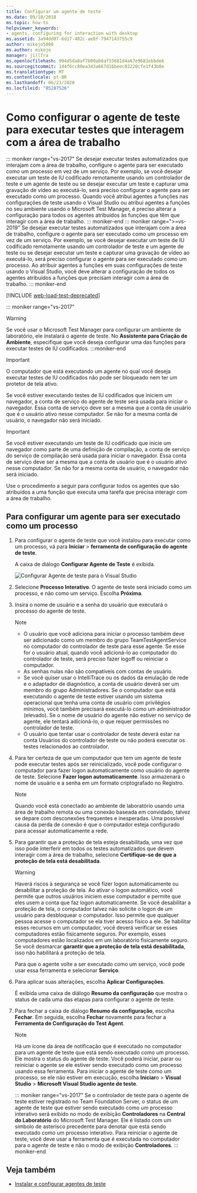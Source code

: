 ```yaml
---
title: Configurar um agente de teste
ms.date: 09/18/2018
ms.topic: how-to
helpviewer_keywords:
- agents, configuring for interaction with desktop
ms.assetid: 3a94dd07-6d17-402c-ae8f-7947143755c9
author: mikejo5000
ms.author: mikejo
manager: jillfra
ms.openlocfilehash: 994d5da8af7b00ab8af55681d4a67e9681ebbde6
ms.sourcegitcommit: 1d4f6cc80ea343a667d16beec03220cfe1f43b8e
ms.translationtype: MT
ms.contentlocale: pt-BR
ms.lasthandoff: 06/23/2020
ms.locfileid: "85287526"
---
```

# <a name="how-to-set-up-your-test-agent-to-run-tests-that-interact-with-the-desktop"></a>Como configurar o agente de teste para executar testes que interagem com a área de trabalho

::: moniker range="vs-2017"
Se desejar executar testes automatizados que interajam com a área de trabalho, configure o agente para ser executado como um processo em vez de um serviço. Por exemplo, se você desejar executar um teste de IU codificado remotamente usando um controlador de teste e um agente de teste ou se desejar executar um teste e capturar uma gravação de vídeo ao executá-lo, será preciso configurar o agente para ser executado como um processo. Quando você atribui agentes a funções nas configurações de teste usando o Visual Studio ou atribui agentes a funções no seu ambiente usando o Microsoft Test Manager, é preciso alterar a configuração para todos os agentes atribuídos às funções que têm que interagir com a área de trabalho.
::: moniker-end
::: moniker range=">=vs-2019"
Se desejar executar testes automatizados que interajam com a área de trabalho, configure o agente para ser executado como um processo em vez de um serviço. Por exemplo, se você desejar executar um teste de IU codificado remotamente usando um controlador de teste e um agente de teste ou se desejar executar um teste e capturar uma gravação de vídeo ao executá-lo, será preciso configurar o agente para ser executado como um processo. Ao atribuir agentes a funções em suas configurações de teste usando o Visual Studio, você deve alterar a configuração de todos os agentes atribuídos a funções que precisam interagir com a área de trabalho.
::: moniker-end

[!INCLUDE [web-load-test-deprecated](includes/web-load-test-deprecated.md)]

::: moniker range="vs-2017"
> [!WARNING]
> Se você usar o Microsoft Test Manager para configurar um ambiente de laboratório, ele instalará o agente de teste. No **Assistente para Criação de Ambiente**, especifique que você deseja configurar uma das funções para executar testes de IU codificados.
:::moniker-end

> [!IMPORTANT]
> O computador que está executando um agente no qual você deseja executar testes de IU codificados não pode ser bloqueado nem ter um protetor de tela ativo.

Se você estiver executando testes de IU codificados que iniciem um navegador, a conta de serviço do agente de teste será usada para iniciar o navegador. Essa conta de serviço deve ser a mesma que a conta de usuário que é o usuário ativo nesse computador. Se não for a mesma conta de usuário, o navegador não será iniciado.

> [!IMPORTANT]
> Se você estiver executando um teste de IU codificado que inicie um navegador como parte de uma definição de compilação, a conta de serviço do serviço de compilação será usada para iniciar o navegador. Essa conta de serviço deve ser a mesma que a conta de usuário que é o usuário ativo nesse computador. Se não for a mesma conta de usuário, o navegador não será iniciado.

Use o procedimento a seguir para configurar todos os agentes que são atribuídos a uma função que executa uma tarefa que precisa interagir com a área de trabalho.

## <a name="to-set-up-an-agent-to-run-as-a-process"></a>Para configurar um agente para ser executado como um processo

1. Para configurar o agente de teste que você instalou para executar como um processo, vá para **Iniciar**  >  **ferramenta de configuração do agente de teste**.

   A caixa de diálogo **Configurar Agente de Teste** é exibida.

   ![Configurar Agente de teste para o Visual Studio](media/configure-test-agent.png)

2. Selecione **Processo Interativo**. O agente de teste será iniciado como um processo, e não como um serviço. Escolha **Próxima**.

3. Insira o nome de usuário e a senha do usuário que executará o processo do agente de teste.

   > [!NOTE]
   > - O usuário que você adiciona para iniciar o processo também deve ser adicionado como um membro do grupo TeamTestAgentService no computador do controlador de teste para esse agente. Se esse for o usuário atual, quando você adicioná-lo ao computador do controlador de teste, será preciso fazer logoff ou reiniciar o computador.
   > - As senhas nulas não são compatíveis com contas de usuário.
   > - Se você quiser usar o IntelliTrace ou os dados da emulação de rede e o adaptador de diagnóstico, a conta de usuário deverá ser um membro do grupo Administradores. Se o computador que está executando o agente de teste estiver usando um sistema operacional que tenha uma conta de usuário com privilégios mínimos, você também precisará executá-lo como um administrador (elevado). Se o nome de usuário do agente não estiver no serviço de agente, ele tentará adicioná-lo, o que requer permissões no controlador de teste.
   > - O usuário que tentar usar o controlador de teste deverá estar na conta Usuários do controlador de teste ou não poderá executar os testes relacionados ao controlador.

4. Para ter certeza de que um computador que tem um agente de teste pode executar testes após ser reinicializado, você pode configurar o computador para fazer logon automaticamente como usuário do agente de teste. Selecione **Fazer logon automaticamente**. Isso armazenará o nome de usuário e a senha em um formato criptografado no Registro.

   > [!NOTE]
   > Quando você está conectado ao ambiente de laboratório usando uma área de trabalho remota ou uma conexão baseada em convidado, talvez se depare com desconexões frequentes e inesperadas. Uma possível causa da perda de conexão é que o computador esteja configurado para acessar automaticamente a rede.

5. Para garantir que a proteção de tela esteja desabilitada, uma vez que isso pode interferir em todos os testes automatizados que devem interagir com a área de trabalho, selecione **Certifique-se de que a proteção de tela está desabilitada**.

   > [!WARNING]
   > Haverá riscos à segurança se você fizer logon automaticamente ou desabilitar a proteção de tela. Ao ativar o logon automático, você permite que outros usuários iniciem esse computador e permite que eles usem a conta que faz logon automaticamente. Se você desabilitar a proteção de tela, o computador talvez não solicite o logon de um usuário para desbloquear o computador. Isso permite que qualquer pessoa acesse o computador se ela tiver acesso físico a ele. Se habilitar esses recursos em um computador, você deverá verificar se esses computadores estão fisicamente seguros. Por exemplo, esses computadores estão localizados em um laboratório fisicamente seguro. Se você desmarcar **garantir que a proteção de tela está desabilitada**, isso não habilitará a proteção de tela.

   Para que o agente volte a ser executado como um serviço, você pode usar essa ferramenta e selecionar **Serviço**.

6. Para aplicar suas alterações, escolha **Aplicar Configurações**.

   É exibida uma caixa de diálogo **Resumo da configuração** que mostra o status de cada uma das etapas para configurar o agente de teste.

7. Para fechar a caixa de diálogo **Resumo da configuração**, escolha **Fechar**. Em seguida, escolha **Fechar** novamente para fechar a **Ferramenta de Configuração do Test Agent**.

   > [!NOTE]
   > Há um ícone da área de notificação que é executado no computador para um agente de teste que está sendo executado como um processo. Ele mostra o status do agente de teste. Você poderá iniciar, parar ou reiniciar o agente se ele estiver sendo executado como um processo usando essa ferramenta. Para iniciar o agente de teste como um processo, se ele não estiver em execução, escolha **Iniciar**o  >  **Visual Studio**  >  **Microsoft Visual Studio agente de teste**.

   ::: moniker range="vs-2017"
   Se o controlador de teste para o agente de teste estiver registrado no Team Foundation Server, o status de um agente de teste que estiver sendo executado como um processo interativo será exibido no modo de exibição **Controladores** na **Central do Laboratório** do Microsoft Test Manager. Ele é listado com um símbolo de asterisco precedente para denotar que está sendo executado como um processo interativo. Para reiniciar o agente de teste, você deve usar a ferramenta que é executada no computador para o agente de teste e não o modo de exibição **Controladores**.
   ::: moniker-end

## <a name="see-also"></a>Veja também

- [Instalar e configurar agentes de teste](../test/lab-management/install-configure-test-agents.md)
